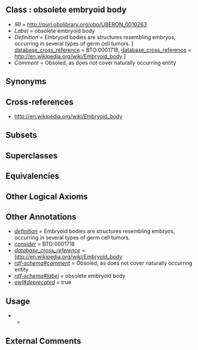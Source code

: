 
## Class : obsolete embryoid body

 * *IRI* = http://purl.obolibrary.org/obo/UBERON_0010263
 * *Label* = obsolete embryoid body
 * *Definition* = Embryoid bodies are structures resembling embryos, occurring in several types of germ cell tumors. [ [database_cross_reference](../../ef/oboInOwl#hasDbXref.md) = BTO:0001718, [database_cross_reference](../../ef/oboInOwl#hasDbXref.md) = http://en.wikipedia.org/wiki/Embryoid_body ]
 * *Comment* = Obsoled, as does not cover naturally occurring entity

## Synonyms


## Cross-references

 * http://en.wikipedia.org/wiki/Embryoid_body

## Subsets


## Superclasses


## Equivalencies


## Other Logical Axioms


## Other Annotations

 * *[definition](../../IAO/15/IAO_0000115.md)* = Embryoid bodies are structures resembling embryos, occurring in several types of germ cell tumors.
 * *[consider](../../er/oboInOwl#consider.md)* = BTO:0001718
 * *[database_cross_reference](../../ef/oboInOwl#hasDbXref.md)* = http://en.wikipedia.org/wiki/Embryoid_body
 * *[rdf-schema#comment](../../nt/rdf-schema#comment.md)* = Obsoled, as does not cover naturally occurring entity
 * *[rdf-schema#label](../../el/rdf-schema#label.md)* = obsolete embryoid body
 * *[owl#deprecated](../../ed/owl#deprecated.md)* = true

## Usage

 * -

## External Comments

